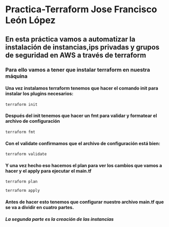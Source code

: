 # Practica-Terraform Jose Francisco León López
## En esta práctica vamos a automatizar la instalación de instancias,ips privadas y grupos de seguridad en AWS a través de terraform
### Para ello vamos a tener que instalar terraform en nuestra máquina 
#### Una vez instalamos terraform tenemos que hacer el comando init para instalar los plugins necesarios:
~~~
terraform init
~~~
#### Después del init tenemos que hacer un fmt para validar y formatear el archivo de configuración
~~~
terraform fmt
~~~
#### Con el validate confirmamos que el archivo de configuración está bien:
~~~
terraform validate
~~~
#### Y una vez hecho eso hacemos el plan para ver los cambios que vamos a hacer y el apply para ejecutar el main.tf
~~~
terraform plan
~~~
~~~
terraform apply
~~~
#### Antes de hacer esto tenemos que configurar nuestro archivo main.tf que se va a dividir en cuatro partes.
##### La segunda parte es la creación de las instancias
